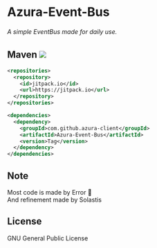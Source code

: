 # Azura-Event-Bus
###### A simple EventBus made for daily use.

## Maven [![](https://jitpack.io/v/azura-client/Azura-Event-Bus.svg)](https://jitpack.io/#azura-client/Azura-Event-Bus)
```xml
<repositories>
  <repository>
    <id>jitpack.io</id>
    <url>https://jitpack.io</url>
  </repository>
</repositories>

<dependencies>
  <dependency>
    <groupId>com.github.azura-client</groupId>
    <artifactId>Azura-Event-Bus</artifactId>
    <version>Tag</version>
  </dependency>
</dependencies>
```

## Note
Most code is made by Error 🙏 <br>
And refinement made by Solastis

## License
GNU General Public License
